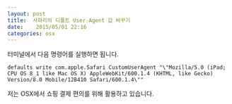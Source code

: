 ```yaml
---
layout: post
title:  사파리의 디폴트 User-Agent 값 바꾸기
date:    2015/05/01 22:16
categories: osx
---
```


터미널에서 다음 명령어를 실행하면 됩니다. 

```
defaults write com.apple.Safari CustomUserAgent "\"Mozilla/5.0 (iPad; CPU OS 8_1 like Mac OS X) AppleWebKit/600.1.4 (KHTML, like Gecko) Version/8.0 Mobile/12B410 Safari/600.1.4\""
```

저는 OSX에서 쇼핑 결제 편의를 위해 활용하고 있습니다.
